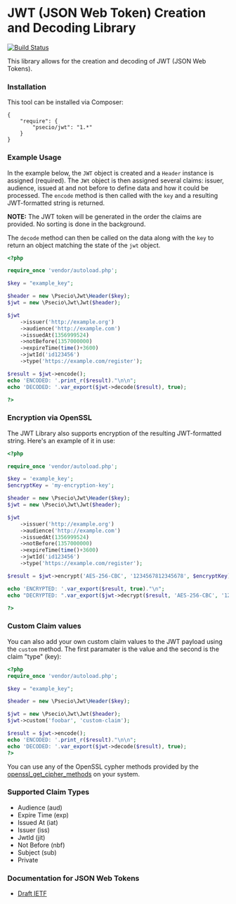 JWT (JSON Web Token) Creation and Decoding Library
====================

[![Build Status](https://travis-ci.org/psecio/jwt.svg?branch=master)](http://travis-ci.org/psecio/jwt)

This library allows for the creation and decoding of JWT (JSON Web Tokens).

### Installation

This tool can be installed via Composer:

```
{
    "require": {
        "psecio/jwt": "1.*"
    }
}
```

### Example Usage

In the example below, the `JWT` object is created and a `Header` instance is assigned (required). The `JWt` object is then
assigned several claims: issuer, audience, issued at and not before to define data and how it could be processed. The `encode`
method is then called with the `key` and a resulting JWT-formatted string is returned.

**NOTE:** The JWT token will be generated in the order the claims are provided. No sorting is done in the background.

The `decode` method can then be called on the data along with the `key` to return an object matching the state of the `jwt` object.

```php
<?php

require_once 'vendor/autoload.php';

$key = "example_key";

$header = new \Psecio\Jwt\Header($key);
$jwt = new \Psecio\Jwt\Jwt($header);

$jwt
    ->issuer('http://example.org')
    ->audience('http://example.com')
    ->issuedAt(1356999524)
    ->notBefore(1357000000)
    ->expireTime(time()+3600)
    ->jwtId('id123456')
    ->type('https://example.com/register');

$result = $jwt->encode();
echo 'ENCODED: '.print_r($result)."\n\n";
echo 'DECODED: '.var_export($jwt->decode($result), true);

?>
```

### Encryption via OpenSSL

The JWT Library also supports encryption of the resulting JWT-formatted string. Here's an example of it in use:

```php
<?php

require_once 'vendor/autoload.php';

$key = 'example_key';
$encryptKey = 'my-encryption-key';

$header = new \Psecio\Jwt\Header($key);
$jwt = new \Psecio\Jwt\Jwt($header);

$jwt
    ->issuer('http://example.org')
    ->audience('http://example.com')
    ->issuedAt(1356999524)
    ->notBefore(1357000000)
    ->expireTime(time()+3600)
    ->jwtId('id123456')
    ->type('https://example.com/register');

$result = $jwt->encrypt('AES-256-CBC', '1234567812345678', $encryptKey);

echo 'ENCRYPTED: '.var_export($result, true)."\n";
echo "DECRYPTED: ".var_export($jwt->decrypt($result, 'AES-256-CBC', '1234567812345678', $encryptKey), true)."\n";

?>
```

### Custom Claim values

You can also add your own custom claim values to the JWT payload using the `custom` method. The first paramater is the value and the second is the claim "type" (key):

```php
<?php
require_once 'vendor/autoload.php';

$key = "example_key";

$header = new \Psecio\Jwt\Header($key);

$jwt = new \Psecio\Jwt\Jwt($header);
$jwt->custom('foobar', 'custom-claim');

$result = $jwt->encode();
echo 'ENCODED: '.print_r($result)."\n\n";
echo 'DECODED: '.var_export($jwt->decode($result), true);
?>
```

You can use any of the OpenSSL cypher methods provided by the [openssl_get_cipher_methods](http://us3.php.net/openssl_get_cipher_methods) on your system.

### Supported Claim Types

- Audience (aud)
- Expire Time (exp)
- Issued At (iat)
- Issuer (iss)
- JwtId (jit)
- Not Before (nbf)
- Subject (sub)
- Private

### Documentation for JSON Web Tokens

- [Draft IETF](http://self-issued.info/docs/draft-ietf-oauth-json-web-token.html)
